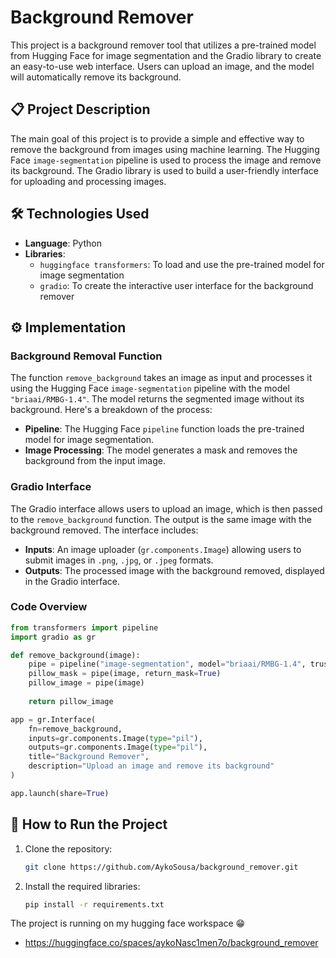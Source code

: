 # Background Remover

This project is a background remover tool that utilizes a pre-trained model from Hugging Face for image segmentation and the Gradio library to create an easy-to-use web interface. Users can upload an image, and the model will automatically remove its background.

## 📋 Project Description

The main goal of this project is to provide a simple and effective way to remove the background from images using machine learning. The Hugging Face `image-segmentation` pipeline is used to process the image and remove its background. The Gradio library is used to build a user-friendly interface for uploading and processing images.

## 🛠️ Technologies Used

- **Language**: Python
- **Libraries**:
  - `huggingface transformers`: To load and use the pre-trained model for image segmentation
  - `gradio`: To create the interactive user interface for the background remover

## ⚙️ Implementation

### Background Removal Function

The function `remove_background` takes an image as input and processes it using the Hugging Face `image-segmentation` pipeline with the model `"briaai/RMBG-1.4"`. The model returns the segmented image without its background. Here's a breakdown of the process:
- **Pipeline**: The Hugging Face `pipeline` function loads the pre-trained model for image segmentation.
- **Image Processing**: The model generates a mask and removes the background from the input image.

### Gradio Interface

The Gradio interface allows users to upload an image, which is then passed to the `remove_background` function. The output is the same image with the background removed. The interface includes:
- **Inputs**: An image uploader (`gr.components.Image`) allowing users to submit images in `.png`, `.jpg`, or `.jpeg` formats.
- **Outputs**: The processed image with the background removed, displayed in the Gradio interface.

### Code Overview

```python
from transformers import pipeline
import gradio as gr

def remove_background(image):
    pipe = pipeline("image-segmentation", model="briaai/RMBG-1.4", trust_remote_code=True)
    pillow_mask = pipe(image, return_mask=True)
    pillow_image = pipe(image)
    
    return pillow_image

app = gr.Interface(
    fn=remove_background,
    inputs=gr.components.Image(type="pil"),
    outputs=gr.components.Image(type="pil"),
    title="Background Remover",
    description="Upload an image and remove its background"
)

app.launch(share=True)
```

## 🚀 How to Run the Project

1. Clone the repository:
   ```bash
   git clone https://github.com/AykoSousa/background_remover.git
   ```
2. Install the required libraries:
    ```bash
    pip install -r requirements.txt
    ```

The project is running on my hugging face workspace 😁
- https://huggingface.co/spaces/aykoNasc1men7o/background_remover